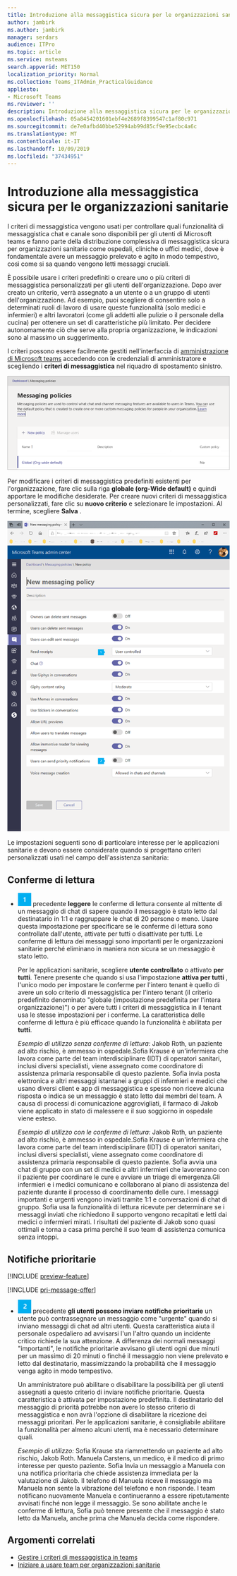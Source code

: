 ```yaml
---
title: Introduzione alla messaggistica sicura per le organizzazioni sanitarie
author: jambirk
ms.author: jambirk
manager: serdars
audience: ITPro
ms.topic: article
ms.service: msteams
search.appverid: MET150
localization_priority: Normal
ms.collection: Teams_ITAdmin_PracticalGuidance
appliesto:
- Microsoft Teams
ms.reviewer: ''
description: Introduzione alla messaggistica sicura per le organizzazioni sanitarie
ms.openlocfilehash: 05a8454201601ebf4e2689f8399547c1af80c971
ms.sourcegitcommit: de7e0afbd40bbe52994ab99d85cf9e95ecbc4a6c
ms.translationtype: MT
ms.contentlocale: it-IT
ms.lasthandoff: 10/09/2019
ms.locfileid: "37434951"
---
```

# <a name="get-started-with-secure-messaging-for-healthcare-organizations"></a>Introduzione alla messaggistica sicura per le organizzazioni sanitarie

I criteri di messaggistica vengono usati per controllare quali funzionalità di messaggistica chat e canale sono disponibili per gli utenti di Microsoft teams e fanno parte della distribuzione complessiva di messaggistica sicura per organizzazioni sanitarie come ospedali, cliniche o uffici medici, dove è fondamentale avere un messaggio prelevato e agito in modo tempestivo, così come si sa quando vengono letti messaggi cruciali.

È possibile usare i criteri predefiniti o creare uno o più criteri di messaggistica personalizzati per gli utenti dell'organizzazione. Dopo aver creato un criterio, verrà assegnato a un utente o a un gruppo di utenti dell'organizzazione. Ad esempio, puoi scegliere di consentire solo a determinati ruoli di lavoro di usare queste funzionalità (solo medici e infermieri) e altri lavoratori (come gli addetti alle pulizie o il personale della cucina) per ottenere un set di caratteristiche più limitato. Per decidere autonomamente ciò che serve alla propria organizzazione, le indicazioni sono al massimo un suggerimento.

I criteri possono essere facilmente gestiti nell'interfaccia di [amministrazione di Microsoft teams](http://admin.teams.microsoft.com) accedendo con le credenziali di amministratore e scegliendo i **criteri di messaggistica** nel riquadro di spostamento sinistro.

 ![Screenshot della pagina Criteri di messaggistica](../../media/messaging-policies-image1.png)

Per modificare i criteri di messaggistica predefiniti esistenti per l'organizzazione, fare clic sulla riga **globale (org-Wide default)** e quindi apportare le modifiche desiderate. Per creare nuovi criteri di messaggistica personalizzati, fare clic su **nuovo criterio** e selezionare le impostazioni. Al termine, scegliere **Salva** .

![Screenshot delle impostazioni dei criteri di messaggistica](../../media/hc-message-policy.png)

Le impostazioni seguenti sono di particolare interesse per le applicazioni sanitarie e devono essere considerate quando si progettano criteri personalizzati usati nel campo dell'assistenza sanitaria:

## <a name="read-receipts"></a>Conferme di lettura

- ![Icona del numero 1, facendo riferimento a un callout nello screenshot](../../media/sfbcallout1.png) precedente **leggere** le conferme di lettura consente al mittente di un messaggio di chat di sapere quando il messaggio è stato letto dal destinatario in 1:1 e raggruppare le chat di 20 persone o meno. Usare questa impostazione per specificare se le conferme di lettura sono controllate dall'utente, attivate per tutti o disattivate per tutti. Le conferme di lettura dei messaggi sono importanti per le organizzazioni sanitarie perché eliminano in maniera non sicura se un messaggio è stato letto.

  Per le applicazioni sanitarie, scegliere **utente controllato** o attivato **per tutti**. Tenere presente che quando si usa l'impostazione **attiva per tutti** , l'unico modo per impostare le conferme per l'intero tenant è quello di avere un solo criterio di messaggistica per l'intero tenant (il criterio predefinito denominato "globale (impostazione predefinita per l'intera organizzazione)") o per avere tutti i criteri di messaggistica in il tenant usa le stesse impostazioni per i conferme. La caratteristica delle conferme di lettura è più efficace quando la funzionalità è abilitata per **tutti**.

    *Esempio di utilizzo senza conferme di lettura:* Jakob Roth, un paziente ad alto rischio, è ammesso in ospedale.Sofia Krause è un'infermiera che lavora come parte del team interdisciplinare (IDT) di operatori sanitari, inclusi diversi specialisti, viene assegnato come coordinatore di assistenza primaria responsabile di questo paziente.  Sofia invia posta elettronica e altri messaggi istantanei a gruppi di infermieri e medici che usano diversi client e app di messaggistica e spesso non riceve alcuna risposta o indica se un messaggio è stato letto dai membri del team. A causa di processi di comunicazione aggrovigliati, il farmaco di Jakob viene applicato in stato di malessere e il suo soggiorno in ospedale viene esteso.

    *Esempio di utilizzo con le conferme di lettura:* Jakob Roth, un paziente ad alto rischio, è ammesso in ospedale.Sofia Krause è un'infermiera che lavora come parte del team interdisciplinare (IDT) di operatori sanitari, inclusi diversi specialisti, viene assegnato come coordinatore di assistenza primaria responsabile di questo paziente.  Sofia avvia una chat di gruppo con un set di medici e altri infermieri che lavoreranno con il paziente per coordinare le cure e avviare un triage di emergenza.Gli infermieri e i medici comunicano e collaborano al piano di assistenza del paziente durante il processo di coordinamento delle cure.  I messaggi importanti e urgenti vengono inviati tramite 1:1 e conversazioni di chat di gruppo. Sofia usa la funzionalità di lettura ricevute per determinare se i messaggi inviati che richiedono il supporto vengono recapitati e letti dai medici o infermieri mirati. I risultati del paziente di Jakob sono quasi ottimali e torna a casa prima perché il suo team di assistenza comunica senza intoppi.

## <a name="priority-notifications"></a>Notifiche prioritarie

[!INCLUDE [preview-feature](../../includes/preview-feature.md)]

[!INCLUDE [pri-message-offer](../../includes/pri-message-offer.md)]

- ![Icona del numero 2, facendo riferimento a un callout nella schermata](../../media/sfbcallout2.png) precedente **gli utenti possono inviare notifiche prioritarie** un utente può contrassegnare un messaggio come "urgente" quando si inviano messaggi di chat ad altri utenti. Questa caratteristica aiuta il personale ospedaliero ad avvisarsi l'un l'altro quando un incidente critico richiede la sua attenzione. A differenza dei normali messaggi "importanti", le notifiche prioritarie avvisano gli utenti ogni due minuti per un massimo di 20 minuti o finché il messaggio non viene prelevato e letto dal destinatario, massimizzando la probabilità che il messaggio venga agito in modo tempestivo.

  Un amministratore può abilitare o disabilitare la possibilità per gli utenti assegnati a questo criterio di inviare notifiche prioritarie. Questa caratteristica è attivata per impostazione predefinita. Il destinatario del messaggio di priorità potrebbe non avere lo stesso criterio di messaggistica e non avrà l'opzione di disabilitare la ricezione dei messaggi prioritari. Per le applicazioni sanitarie, è consigliabile abilitare la funzionalità per almeno alcuni utenti, ma è necessario determinare quali.

  *Esempio di utilizzo:* Sofia Krause sta riammettendo un paziente ad alto rischio, Jakob Roth. Manuela Carstens, un medico, è il medico di primo interesse per questo paziente.  Sofia Invia un messaggio a Manuela con una notifica prioritaria che chiede assistenza immediata per la valutazione di Jakob.  Il telefono di Manuela riceve il messaggio ma Manuela non sente la vibrazione del telefono e non risponde. I team notificano nuovamente Manuela e continueranno a essere ripetutamente avvisati finché non legge il messaggio. Se sono abilitate anche le conferme di lettura, Sofia può tenere presente che il messaggio è stato letto da Manuela, anche prima che Manuela decida come rispondere.

## <a name="related-topics"></a>Argomenti correlati

- [Gestire i criteri di messaggistica in teams](../../messaging-policies-in-teams.md)
- [Iniziare a usare team per organizzazioni sanitarie](teams-in-hc.md)

